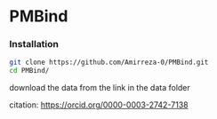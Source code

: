 # PMBind



### Installation

```bash
git clone https://github.com/Amirreza-0/PMBind.git
cd PMBind/
```

download the data from the link in the data folder




citation:
https://orcid.org/0000-0003-2742-7138
